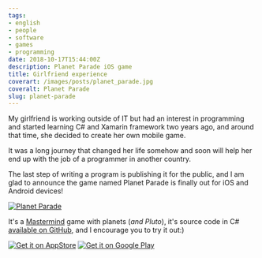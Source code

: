 ```yaml
---
tags:
- english
- people
- software
- games
- programming
date: 2018-10-17T15:44:00Z
description: Planet Parade iOS game
title: Girlfriend experience
coverart: /images/posts/planet_parade.jpg
coveralt: Planet Parade
slug: planet-parade
---
```

My girlfriend is working outside of IT but had an interest in programming and started learning C# and Xamarin framework two years ago, and around that time, she decided to create her own mobile game.

It was a long journey that changed her life somehow and soon will help her end up with the job of a programmer in another country.

The last step of writing a program is publishing it for the public, and I am glad to announce the game named Planet Parade is finally out for iOS and Android devices!

[![Planet Parade](/images/posts/planet_parade.jpg#center)](https://itunes.apple.com/app/planet-parade/id1438973148?mt=8)

It's a [Mastermind](https://en.wikipedia.org/wiki/Mastermind_(board_game)) game with planets (*and Pluto*), it's source code in C# [available on GitHub](https://github.com/Ksinia/PlanetParade), and I encourage you to try it out:)

[![Get it on AppStore](/images/posts/appstore-lrg.svg)](https://itunes.apple.com/app/planet-parade/id1438973148?mt=8)
[![Get it on Google Play](/images/posts/en_generic_rgb_wo_45.png)](https://play.google.com/store/apps/details?id=net.ksinia.planetparade)
<!--more-->
